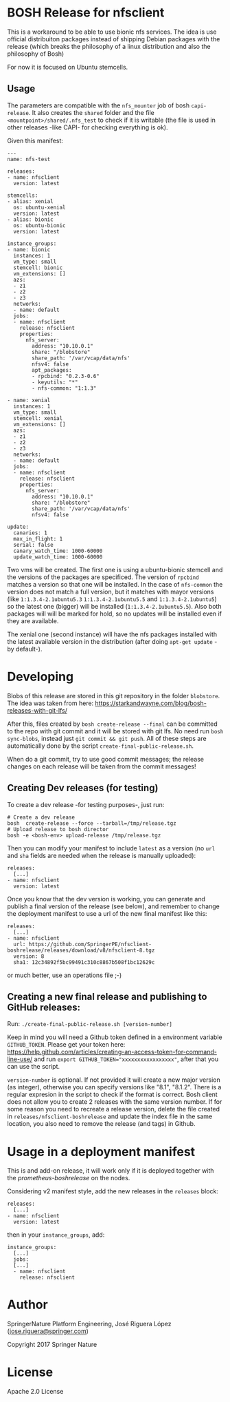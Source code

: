 # BOSH Release for nfsclient

This is a workaround to be able to use bionic nfs services. The idea is use official distribuiton packages instead
of shipping Debian packages with the release (which breaks the philosophy of a linux distribution and also the philosophy of Bosh)

For now it is focused on Ubuntu stemcells.

## Usage

The parameters are compatible with the `nfs_mounter` job of bosh `capi-release`.
It also creates the `shared` folder and the file `<mountpoint>/shared/.nfs_test` to check if it is
writable (the file is used in other releases -like CAPI- for checking everything is ok).

Given this manifest:

```
---
name: nfs-test

releases:
- name: nfsclient
  version: latest

stemcells:
- alias: xenial
  os: ubuntu-xenial
  version: latest
- alias: bionic
  os: ubuntu-bionic
  version: latest

instance_groups:
- name: bionic
  instances: 1
  vm_type: small
  stemcell: bionic
  vm_extensions: []
  azs:
  - z1
  - z2
  - z3
  networks:
  - name: default
  jobs:
  - name: nfsclient
    release: nfsclient
    properties:
      nfs_server:
        address: "10.10.0.1"
        share: "/blobstore"
        share_path: '/var/vcap/data/nfs'
        nfsv4: false
        apt_packages:
        - rpcbind: "0.2.3-0.6"
        - keyutils: "*"
        - nfs-common: "1:1.3"

- name: xenial
  instances: 1
  vm_type: small
  stemcell: xenial
  vm_extensions: []
  azs:
  - z1
  - z2
  - z3
  networks:
  - name: default
  jobs:
  - name: nfsclient
    release: nfsclient
    properties:
      nfs_server:
        address: "10.10.0.1"
        share: "/blobstore"
        share_path: '/var/vcap/data/nfs'
        nfsv4: false
        
update:
  canaries: 1
  max_in_flight: 1
  serial: false
  canary_watch_time: 1000-60000
  update_watch_time: 1000-60000
```

Two vms will be created. The first one is using a ubuntu-bionic stemcell and the versions of the packages are specificed.
The version of `rpcbind` matches a version so that one will be installed. In the case of `nfs-common` the version does not
match a full version, but it matches with mayor versions (like `1:1.3.4-2.1ubuntu5.3` `1:1.3.4-2.1ubuntu5.5` and `1:1.3.4-2.1ubuntu5`)
so the latest one (bigger) will be installed (`1:1.3.4-2.1ubuntu5.5`). Also both packages will will be marked for hold, so no
updates will be installed even if they are available.

The xenial one (second instance) will have the nfs packages installed with the latest available version in the distribution
(after doing `apt-get update` -by default-).


# Developing

Blobs of this release are stored in this git repository in the folder `blobstore`. The idea was taken from here: https://starkandwayne.com/blog/bosh-releases-with-git-lfs/

After this, files created by `bosh create-release --final` can be committed to the repo with git commit and it will be stored with git lfs. No need run `bosh sync-blobs`, instead just `git commit && git push`. All of these steps are automatically done by the script `create-final-public-release.sh`.

When do a git commit, try to use good commit messages; the release changes on each release will be taken from the commit messages!  

## Creating Dev releases (for testing)

To create a dev release -for testing purposes-, just run:

```
# Create a dev release
bosh  create-release --force --tarball=/tmp/release.tgz
# Upload release to bosh director
bosh -e <bosh-env> upload-release /tmp/release.tgz
```

Then you can modify your manifest to include `latest` as a version (no `url` and `sha` fields are needed when the release is manually uploaded): 

```
releases:
  [...]
- name: nfsclient
  version: latest
```

Once you know that the dev version is working, you can generate and publish a final version of the release (see  below), and remember to change the deployment manifest to use a url of the new final manifest like this:

```
releases:
  [...]
- name: nfsclient
  url: https://github.com/SpringerPE/nfsclient-boshrelease/releases/download/v8/nfsclient-8.tgz
  version: 8
  sha1: 12c34892f5bc99491c310c8867b508f1bc12629c
```

or much better, use an operations file ;-)


## Creating a new final release and publishing to GitHub releases:

Run: `./create-final-public-release.sh [version-number]`

Keep in mind you will need a Github token defined in a environment variable `GITHUB_TOKEN`. Please get your token here: https://help.github.com/articles/creating-an-access-token-for-command-line-use/
and run `export GITHUB_TOKEN="xxxxxxxxxxxxxxxxx"`, after that you can use the script.

`version-number` is optional. If not provided it will create a new major version (as integer), otherwise you can specify versions like "8.1", "8.1.2". There is a regular expresion in the script to check if the format is correct. Bosh client does not allow you to create 2 releases with the same version number. If for some reason you need to recreate a release version, delete the file created in `releases/nfsclient-boshrelease` and update the index file in the same location, you also need to remove the release (and tags) in Github.


# Usage in a deployment manifest

This is and add-on release, it will work only if it is deployed together with the 
*prometheus-boshrelease* on the nodes.

Considering v2 manifest style, add the new releases in the `releases` block:

```
releases:
  [...]
- name: nfsclient
  version: latest
```

then in your `instance_groups`, add:
 
```
instance_groups:
  [...]
  jobs:
  [...]
  - name: nfsclient
    release: nfsclient
```

# Author

SpringerNature Platform Engineering, José Riguera López (jose.riguera@springer.com)

Copyright 2017 Springer Nature


# License

Apache 2.0 License

